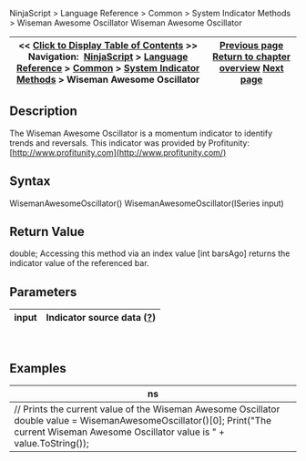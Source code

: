 ﻿
NinjaScript > Language Reference > Common > System Indicator Methods > Wiseman Awesome Oscillator
Wiseman Awesome Oscillator

| << [Click to Display Table of Contents](wiseman_awesome_oscillator.md) >> **Navigation:**     [NinjaScript](ninjascript.md) > [Language Reference](language_reference_wip.md) > [Common](common.md) > [System Indicator Methods](indicators.md) > Wiseman Awesome Oscillator | [Previous page](wiseman_alligator.md) [Return to chapter overview](indicators.md) [Next page](woodies_cci.md) |
| --- | --- |

## Description
The Wiseman Awesome Oscillator is a momentum indicator to identify trends and reversals. This indicator was provided by Profitunity: [http://www.profitunity.com](http://www.profitunity.com/)
 
## Syntax
WisemanAwesomeOscillator()
WisemanAwesomeOscillator(ISeries<double> input)
 
## Return Value
double; Accessing this method via an index value [int barsAgo] returns the indicator value of the referenced bar.
 
## Parameters
| input | Indicator source data ([?](valid_input_data_for_indicator.md)) |
| --- | --- |

 
## 
## Examples
| ns |
| --- |
| // Prints the current value of the Wiseman Awesome Oscillator double value = WisemanAwesomeOscillator()[0]; Print("The current Wiseman Awesome Oscillator value is " + value.ToString()); |

